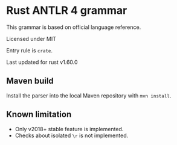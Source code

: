 # Rust ANTLR 4 grammar

This grammar is based on official language reference.

Licensed under MIT

Entry rule is `crate`.

Last updated for rust v1.60.0

## Maven build

Install the parser into the local Maven repository with `mvn install`.

## Known limitation

- Only v2018+ stable feature is implemented.
- Checks about isolated `\r` is not implemented. 